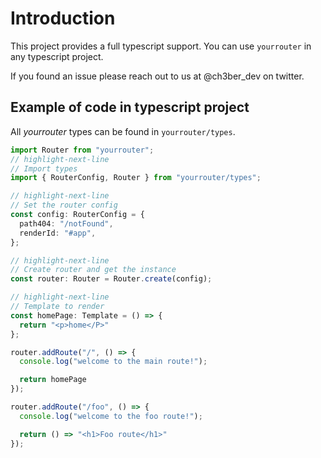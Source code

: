 # Introduction

This project provides a full typescript support. You can use `yourrouter` in any typescript project.

If you found an issue please reach out to us at @ch3ber_dev on twitter.

## Example of code in typescript project

All _yourrouter_ types can be found in `yourrouter/types`.

```ts title="src/index.ts"
import Router from "yourrouter";
// highlight-next-line
// Import types
import { RouterConfig, Router } from "yourrouter/types";

// highlight-next-line
// Set the router config
const config: RouterConfig = {
  path404: "/notFound",
  renderId: "#app",
};

// highlight-next-line
// Create router and get the instance
const router: Router = Router.create(config);

// highlight-next-line
// Template to render
const homePage: Template = () => {
  return "<p>home</P>"
};

router.addRoute("/", () => {
  console.log("welcome to the main route!");

  return homePage
});

router.addRoute("/foo", () => {
  console.log("welcome to the foo route!");

  return () => "<h1>Foo route</h1>"
});
```

